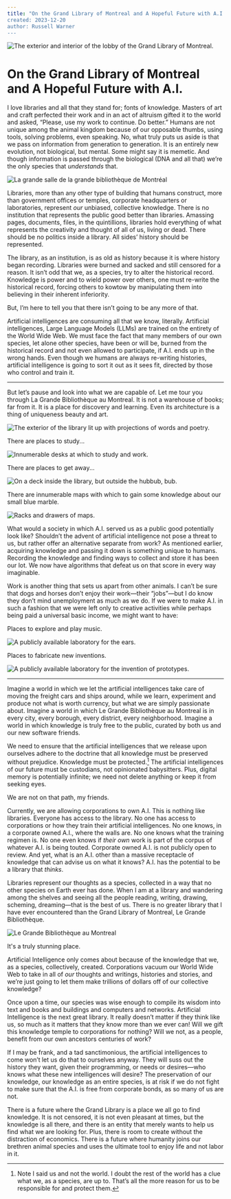 ```yaml
---
title: "On the Grand Library of Montreal and A Hopeful Future with A.I.”
created: 2023-12-20
author: Russell Warner
---
```


![The exterior and interior of the lobby of the Grand Library of Montreal.](./images/inside-outside-cover.jpeg)

# On the Grand Library of Montreal and A Hopeful Future with A.I.

I love libraries and all that they stand for; fonts of knowledge. Masters of art and craft perfected their work and in an act of altruism gifted it to the world and asked, “Please, use my work to continue. Do better.” Humans are not unique among the animal kingdom because of our opposable thumbs, using tools, solving problems, even speaking. No, what truly puts us aside is that we pass on information from generation to generation. It is an entirely new evolution, not biological, but mental. Some might say it is memetic. And though information is passed through the biological (DNA and all that) we’re the only species that *understands* that.

![La grande salle de la grande bibliothèque de Montréal](./images/lobby.jpeg)

Libraries, more than any other type of building that humans construct, more than government offices or temples, corporate headquarters or laboratories, represent *our* unbiased, collective knowledge. There is no institution that represents the public good better than libraries. Amassing pages, documents, files, in the quintillions, libraries hold everything of what represents the creativity and thought of all of us, living or dead. There should be no politics inside a library. All sides’ history should be represented.

The library, as an institution, is as old as history because it is where history began recording. Libraries were burned and  sacked and still censored for a reason. It isn’t odd that we, as a species, try to alter the historical record. Knowledge is power and to wield power over others, one must re-write the historical record, forcing others to kowtow by manipulating them into believing in their inherent inferiority.

But, I’m here to tell you that there isn’t going to be any more of that.

Artificial intelligences are consuming all that we know, literally. Artificial intelligences, Large Language Models (LLMs) are trained on the entirety of the World Wide Web. We must face the fact that many members of our own species, let alone other species, have been or will be, burned from the historical record and not even allowed to participate, if A.I. ends up in the wrong hands. Even though we humans are always re-writing histories, artificial intelligence is going to sort it out as it sees fit, directed by those who control and train it.

* * *

But let’s pause and look into what we are capable of. Let me tour you through La Grande Bibliothèque au Montreal. It is not a warehouse of books; far from it. It is a place for discovery and learning. Even its architecture is a thing of uniqueness beauty and art.

![The exterior of the library lit up with projections of words and poetry.](./images/light-projections.jpeg)

There are places to study...

![Innumerable desks at which to study and work.](./images/desks.jpeg)

There are places to get away...

![On a deck inside the library, but outside the hubbub, bub.](./images/reading-cubbies.jpeg)

There are innumerable maps with which to gain some knowledge about our small blue marble.

![Racks and drawers of maps.](./images/maps.jpeg)

What would a society in which A.I. served us as a public good potentially look like? Shouldn’t the advent of artificial intelligence not pose a threat to us, but rather offer an alternative separate from work? As mentioned earlier, acquiring knowledge and passing it down is something unique to humans. Recording the knowledge and finding ways to collect and store it has been our lot. We now have algorithms that defeat us on that score in every way imaginable.

Work is another thing that sets us apart from other animals. I can’t be sure that dogs and horses don’t enjoy their work—their “jobs”—but I do know they don’t mind unemployment as much as we do. If we were to make A.I. in such a fashion that we were left only to creative activities while perhaps being paid a universal basic income, we might want to have: 

Places to explore and play music.

![A publicly available laboratory for the ears.](./images/music.jpeg)

Places to fabricate new inventions.

![A publicly available laboratory for the invention of prototypes.](./images/fab_lab.jpeg)

* * *

Imagine a world in which we let the artificial intelligences take care of moving the freight cars and ships around, while we learn, experiment and produce not what is worth currency, but what we are simply passionate about. Imagine a world in which Le Grande Bibliothèque au Montreal is in every city, every borough, every district, every neighborhood. Imagine a world in which knowledge is truly free to the public, curated by both us and our new software friends.

We need to ensure that the artificial intelligences that we release upon ourselves adhere to the doctrine that all knowledge must be preserved without prejudice. Knowledge must be protected.[^1] The artificial intelligences of our future must be custodians, not opinionated babysitters. Plus, digital memory is potentially infinite; we need not delete anything or keep it from seeking eyes.

We are not on that path, my friends.

Currently, we are allowing corporations to own A.I. This is nothing like libraries. Everyone has access to the library. No one has access to corporations or how they train their artificial intelligences. No one knows, in a corporate owned A.I., where the walls are. No one knows what the training regimen is. No one even knows if *their own* work is part of the corpus of whatever A.I. is being touted. Corporate owned A.I. is not publicly open to review. And yet, what is an A.I. other than a massive receptacle of knowledge that can advise us on what it knows? A.I. has the potential to be a library that *thinks*.

Libraries represent our thoughts as a species, collected in a way that no other species on Earth ever has done. When I am at a library and wandering among the shelves and seeing all the people reading, writing, drawing, scheming, dreaming—that is the best of us. There is no greater library that I have ever encountered than the Grand Library of Montreal, Le Grande Bibliothèque.

![Le Grande Bibliothèque au Montreal](./images/le-grande.jpeg)

It's a truly stunning place.

Artificial Intelligence only comes about because of the knowledge that we, as a species, collectively, created. Corporations vacuum our World Wide Web to take in all of *our* thoughts and writings, histories and stories, and we’re just going to let them make trillions of dollars off of our collective knowledge?

Once upon a time, our species was wise enough to compile its wisdom into text and books and buildings and computers and networks. Artificial Intelligence is the next great library. It really doesn’t matter if they think like us, so much as it matters that they know more than we ever can! Will we gift this knowledge temple to corporations for nothing? Will we not, as a people, benefit from our own ancestors centuries of work?

If I may be frank, and a tad sanctimonious, the artificial intelligences to come won’t let us do that to ourselves anyway. They will suss out the history they want, given their programming, or needs or desires—who knows what these new intelligences will desire? The preservation of our knowledge, our knowledge as an entire species, is at risk if we do not fight to make sure that the A.I. is free from corporate bonds, as so many of us are not.

There is a future where the Grand Library is a place we all go to find knowledge. It is not censored, it is not even pleasant at times, but the knowledge is all there, and there is an entity that merely wants to help us find what we are looking for. Plus, there is room to create without the distraction of economics. There is a future where humanity joins our brethren animal species and uses the ultimate tool to enjoy life and not labor in it.

[^1]: Note I said us and not the world. I doubt the rest of the world has a clue what we, as a species, are up to. That’s all the more reason for us to be responsible for and protect them.